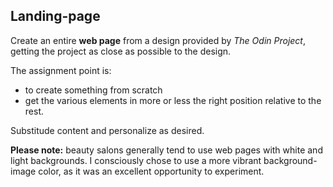 ## Landing-page

Create an entire <strong>web page</strong> from a design provided by <em>The Odin Project</em>, getting the project as close as possible to the design.<br>

The assignment point is:
- to create something from scratch
- get the various elements in more or less the right position relative to the rest.

Substitude content and personalize as desired.

<strong>Please note:</strong> beauty salons generally tend to use web pages with white and light backgrounds. I consciously chose to use a more vibrant background-image color, as it was an excellent opportunity to experiment.